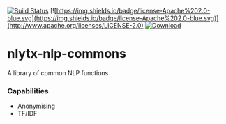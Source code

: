 [![Build Status](https://travis-ci.org/nlytx/nlytx-nlp-commons.svg?branch=master)](https://travis-ci.org/nlytx/nlytx-nlp-commons) [![https://img.shields.io/badge/license-Apache%202.0-blue.svg](https://img.shields.io/badge/license-Apache%202.0-blue.svg)](http://www.apache.org/licenses/LICENSE-2.0) [ ![Download](https://api.bintray.com/packages/nlytx/nlytx-nlp/nlytx-nlp-commons/images/download.svg) ](https://bintray.com/nlytx/nlytx-nlp/nlytx-nlp-commons/_latestVersion)

# nlytx-nlp-commons

A library of common NLP functions

### Capabilities

- Anonymising
- TF/IDF

